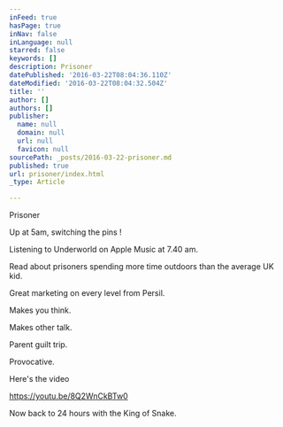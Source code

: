 ```yaml
---
inFeed: true
hasPage: true
inNav: false
inLanguage: null
starred: false
keywords: []
description: Prisoner
datePublished: '2016-03-22T08:04:36.110Z'
dateModified: '2016-03-22T08:04:32.504Z'
title: ''
author: []
authors: []
publisher:
  name: null
  domain: null
  url: null
  favicon: null
sourcePath: _posts/2016-03-22-prisoner.md
published: true
url: prisoner/index.html
_type: Article

---
```

Prisoner

Up at 5am, switching the pins !

Listening to Underworld on Apple Music at 7.40 am.

Read about prisoners spending more time outdoors than the average UK kid.

Great marketing on every level from Persil.

Makes you think.

Makes other talk.

Parent guilt trip.

Provocative.

Here's the video

https://youtu.be/8Q2WnCkBTw0

Now back to 24 hours with the King of Snake.